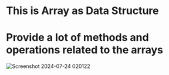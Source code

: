 # This is Array as Data Structure
# Provide a lot of methods and operations related to the arrays

![Screenshot 2024-07-24 020122](https://github.com/user-attachments/assets/314a3226-970d-4286-bcac-d83ab25e5beb)

